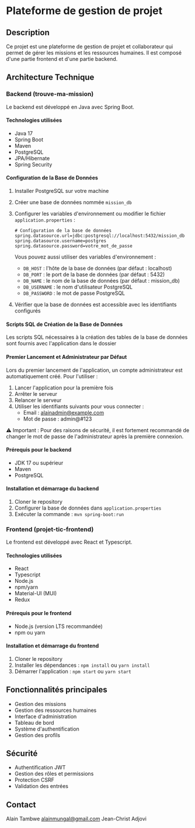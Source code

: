 # Plateforme de gestion de projet

## Description
Ce projet est une plateforme de gestion de projet et collaborateur qui permet de gérer les missions et les ressources humaines. Il est composé d'une partie frontend et d'une partie backend.

## Architecture Technique

### Backend (trouve-ma-mission)
Le backend est développé en Java avec Spring Boot.

#### Technologies utilisées
- Java 17
- Spring Boot
- Maven
- PostgreSQL
- JPA/Hibernate
- Spring Security

#### Configuration de la Base de Données
1. Installer PostgreSQL sur votre machine
2. Créer une base de données nommée `mission_db`
3. Configurer les variables d'environnement ou modifier le fichier `application.properties` :
   ```properties
   # Configuration de la base de données
   spring.datasource.url=jdbc:postgresql://localhost:5432/mission_db
   spring.datasource.username=postgres
   spring.datasource.password=votre_mot_de_passe
   ```
   
   Vous pouvez aussi utiliser des variables d'environnement :
   - `DB_HOST` : l'hôte de la base de données (par défaut : localhost)
   - `DB_PORT` : le port de la base de données (par défaut : 5432)
   - `DB_NAME` : le nom de la base de données (par défaut : mission_db)
   - `DB_USERNAME` : le nom d'utilisateur PostgreSQL
   - `DB_PASSWORD` : le mot de passe PostgreSQL

4. Vérifier que la base de données est accessible avec les identifiants configurés

#### Scripts SQL de Création de la Base de Données
Les scripts SQL nécessaires à la création des tables de la base de données sont fournis avec l'application dans le dossier

#### Premier Lancement et Administrateur par Défaut
Lors du premier lancement de l'application, un compte administrateur est automatiquement créé. Pour l'utiliser :

1. Lancer l'application pour la première fois
2. Arrêter le serveur
3. Relancer le serveur
4. Utiliser les identifiants suivants pour vous connecter :
   - Email : alainadmin@example.com
   - Mot de passe : admin@#123

⚠️ Important : Pour des raisons de sécurité, il est fortement recommandé de changer le mot de passe de l'administrateur après la première connexion.

#### Prérequis pour le backend
- JDK 17 ou supérieur
- Maven
- PostgreSQL

#### Installation et démarrage du backend
1. Cloner le repository
2. Configurer la base de données dans `application.properties`
3. Exécuter la commande : `mvn spring-boot:run`

### Frontend (projet-tic-frontend)
Le frontend est développé avec React et Typescript.

#### Technologies utilisées
- React
- Typescript
- Node.js
- npm/yarn
- Material-UI (MUI)
- Redux

#### Prérequis pour le frontend
- Node.js (version LTS recommandée)
- npm ou yarn

#### Installation et démarrage du frontend
1. Cloner le repository
2. Installer les dépendances : `npm install` ou `yarn install`
3. Démarrer l'application : `npm start` ou `yarn start`

## Fonctionnalités principales
- Gestion des missions
- Gestion des ressources humaines
- Interface d'administration
- Tableau de bord
- Système d'authentification
- Gestion des profils


## Sécurité
- Authentification JWT
- Gestion des rôles et permissions
- Protection CSRF
- Validation des entrées


## Contact
Alain Tambwe alainmungal@gmail.com
Jean-Christ Adjovi 
